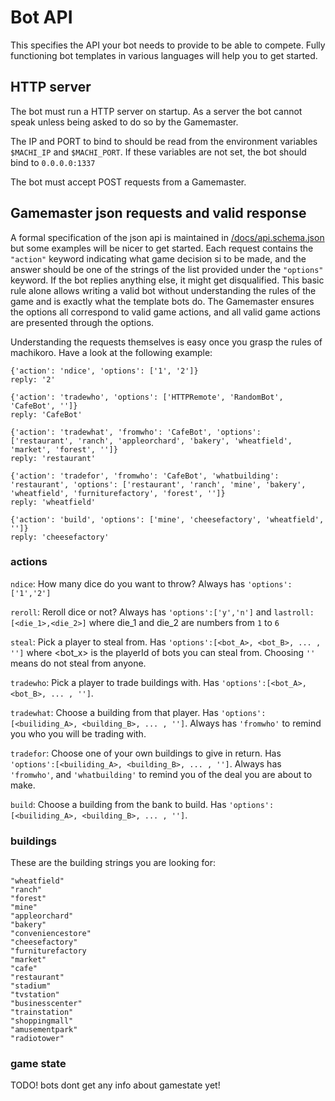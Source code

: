 # Bot API
This specifies the API your bot needs to provide to be able to compete. Fully functioning bot templates in various languages will help you to get started.

## HTTP server
The bot must run a HTTP server on startup. As a server the bot cannot speak unless being asked to do so by the Gamemaster.

The IP and PORT to bind to should be read from the environment variables ```$MACHI_IP``` and ```$MACHI_PORT```. If these variables are not set, the bot should bind to ```0.0.0.0:1337```

The bot must accept POST requests from a Gamemaster. 

## Gamemaster json requests and valid response
A formal specification of the json api is maintained in [/docs/api.schema.json](/docs/api.schema.json) but some examples will be nicer to get started. Each request contains the ```"action"``` keyword indicating what game decision si to be made, and the answer should be one of the strings of the list provided under the ```"options"``` keyword. If the bot replies anything else, it might get disqualified. This basic rule alone allows writing a valid bot without understanding the rules of the game and is exactly what the template bots do. The Gamemaster ensures the options all correspond to valid game actions, and all valid game actions are presented through the options.

Understanding the requests themselves is easy once you grasp the rules of machikoro. Have a look at the following example:

```
{'action': 'ndice', 'options': ['1', '2']}
reply: '2'

{'action': 'tradewho', 'options': ['HTTPRemote', 'RandomBot', 'CafeBot', '']}
reply: 'CafeBot'

{'action': 'tradewhat', 'fromwho': 'CafeBot', 'options': ['restaurant', 'ranch', 'appleorchard', 'bakery', 'wheatfield', 'market', 'forest', '']}
reply: 'restaurant'

{'action': 'tradefor', 'fromwho': 'CafeBot', 'whatbuilding': 'restaurant', 'options': ['restaurant', 'ranch', 'mine', 'bakery', 'wheatfield', 'furniturefactory', 'forest', '']}
reply: 'wheatfield'

{'action': 'build', 'options': ['mine', 'cheesefactory', 'wheatfield', '']}
reply: 'cheesefactory'
```

### actions
```ndice```: How many dice do you want to throw? Always has ```'options':['1','2']```

```reroll```: Reroll dice or not? Always has ```'options':['y','n']``` and ```lastroll:[<die_1>,<die_2>]``` where die_1 and die_2 are numbers from ```1``` to ```6```

```steal```: Pick a player to steal from. Has ```'options':[<bot_A>, <bot_B>, ... , '']``` where <bot_x> is the playerId of bots you can steal from. Choosing ```''``` means do not steal from anyone.

```tradewho```: Pick a player to trade buildings with. Has ```'options':[<bot_A>, <bot_B>, ... , '']```.

```tradewhat```: Choose a building from that player. Has ```'options':[<builiding_A>, <building_B>, ... , '']```.  Always has ```'fromwho'``` to remind you who you will be trading with.

```tradefor```: Choose one of your own buildings to give in return. Has ```'options':[<builiding_A>, <building_B>, ... , '']```. Always has ```'fromwho'```, and ```'whatbuilding'``` to remind you of the deal you are about to make.

```build```: Choose a building from the bank to build. Has ```'options':[<builiding_A>, <building_B>, ... , '']```.

### buildings
These are the building strings you are looking for:

```
"wheatfield"
"ranch"
"forest"
"mine"
"appleorchard"
"bakery"
"conveniencestore"
"cheesefactory"
"furniturefactory
"market"
"cafe"
"restaurant"
"stadium"
"tvstation"
"businesscenter"
"trainstation"
"shoppingmall"
"amusementpark"
"radiotower"
```

### game state
TODO! bots dont get any info about gamestate yet!
